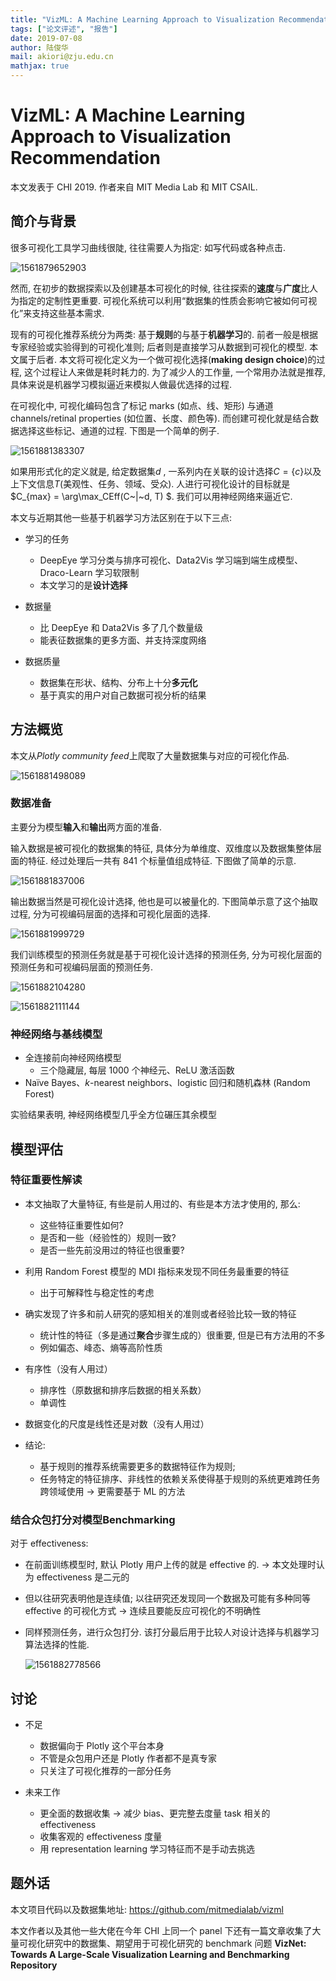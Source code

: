 ```yaml
---
title: "VizML: A Machine Learning Approach to Visualization Recommendation"
tags: ["论文评述", "报告"]
date: 2019-07-08
author: 陆俊华
mail: akiori@zju.edu.cn
mathjax: true
---
```


# VizML: A Machine Learning Approach to Visualization Recommendation

本文发表于 CHI 2019. 作者来自 MIT Media Lab 和 MIT CSAIL.

## 简介与背景

很多可视化工具学习曲线很陡, 往往需要人为指定: 如写代码或各种点击.

![1561879652903](http://www.cad.zju.edu.cn/home/vagblog/images/20190708/1561879652903.png)

然而, 在初步的数据探索以及创建基本可视化的时候, 往往探索的**速度**与**广度**比人为指定的定制性更重要. 可视化系统可以利用“数据集的性质会影响它被如何可视化”来支持这些基本需求.

现有的可视化推荐系统分为两类: 基于**规则**的与基于**机器学习**的. 前者一般是根据专家经验或实验得到的可视化准则; 后者则是直接学习从数据到可视化的模型. 本文属于后者. 本文将可视化定义为一个做可视化选择(**making design choice**)的过程, 这个过程让人来做是耗时耗力的. 为了减少人的工作量, 一个常用办法就是推荐, 具体来说是机器学习模拟逼近来模拟人做最优选择的过程.

在可视化中, 可视化编码包含了标记 marks (如点、线、矩形) 与通道 channels/retinal properties (如位置、长度、颜色等). 而创建可视化就是结合数据选择这些标记、通道的过程. 下图是一个简单的例子.

![1561881383307](http://www.cad.zju.edu.cn/home/vagblog/images/20190708/1561881383307.png)

如果用形式化的定义就是, 给定数据集$d$ , 一系列内在关联的设计选择$C=\{c\}$以及上下文信息$T$(美观性、任务、领域、受众). 人进行可视化设计的目标就是$C_{max} = \arg\max_CEff(C~|~d, T) $. 我们可以用神经网络来逼近它.

本文与近期其他一些基于机器学习方法区别在于以下三点:

-   学习的任务

    -   DeepEye 学习分类与排序可视化、Data2Vis 学习端到端生成模型、Draco-Learn 学习软限制
    -   本文学习的是**设计选择**

-   数据量

    -   比 DeepEye 和 Data2Vis 多了几个数量级
    -   能表征数据集的更多方面、并支持深度网络

-   数据质量
    -   数据集在形状、结构、分布上十分**多元化**
    -   基于真实的用户对自己数据可视分析的结果

## 方法概览

本文从*Plotly community feed*上爬取了大量数据集与对应的可视化作品.

![1561881498089](http://www.cad.zju.edu.cn/home/vagblog/images/20190708/1561881498089.png)

### 数据准备

主要分为模型**输入**和**输出**两方面的准备.

输入数据是被可视化的数据集的特征, 具体分为单维度、双维度以及数据集整体层面的特征. 经过处理后一共有 841 个标量值组成特征. 下图做了简单的示意.

![1561881837006](http://www.cad.zju.edu.cn/home/vagblog/images/20190708/1561881837006.png)

输出数据当然是可视化设计选择, 他也是可以被量化的. 下图简单示意了这个抽取过程, 分为可视编码层面的选择和可视化层面的选择.

![1561881999729](http://www.cad.zju.edu.cn/home/vagblog/images/20190708/1561881999729.png)

我们训练模型的预测任务就是基于可视化设计选择的预测任务, 分为可视化层面的预测任务和可视编码层面的预测任务.

![1561882104280](http://www.cad.zju.edu.cn/home/vagblog/images/20190708/1561882104280.png)

![1561882111144](http://www.cad.zju.edu.cn/home/vagblog/images/20190708/1561882111144.png)

### 神经网络与基线模型

-   全连接前向神经网络模型
    -   三个隐藏层, 每层 1000 个神经元、ReLU 激活函数
-   Naïve Bayes、_k_-nearest neighbors、logistic 回归和随机森林 (Random Forest)

实验结果表明, 神经网络模型几乎全方位碾压其余模型

## 模型评估

### 特征重要性解读

-   本文抽取了大量特征, 有些是前人用过的、有些是本方法才使用的, 那么:

    -   这些特征重要性如何?
    -   是否和一些（经验性的）规则一致?
    -   是否一些先前没用过的特征也很重要?

-   利用 Random Forest 模型的 MDI 指标来发现不同任务最重要的特征

    -   出于可解释性与稳定性的考虑

-   确实发现了许多和前人研究的感知相关的准则或者经验比较一致的特征

    -   统计性的特征（多是通过**聚合**步骤生成的）很重要, 但是已有方法用的不多
    -   例如偏态、峰态、熵等高阶性质

-   有序性（没有人用过）

    -   排序性（原数据和排序后数据的相关系数）
    -   单调性

-   数据变化的尺度是线性还是对数（没有人用过）

-   结论:
    -   基于规则的推荐系统需要更多的数据特征作为规则;
    -   任务特定的特征排序、非线性的依赖关系使得基于规则的系统更难跨任务跨领域使用 → 更需要基于 ML 的方法

### 结合众包打分对模型**Benchmarking**

对于 effectiveness:

-   在前面训练模型时, 默认 Plotly 用户上传的就是 effective 的. → 本文处理时认为 effectiveness 是二元的

-   但以往研究表明他是连续值; 以往研究还发现同一个数据及可能有多种同等 effective 的可视化方式 → 连续且要能反应可视化的不明确性

-   同样预测任务，进行众包打分. 该打分最后用于比较人对设计选择与机器学习算法选择的性能.

    ![1561882778566](http://www.cad.zju.edu.cn/home/vagblog/images/20190708/1561882778566.png)

## 讨论

-   不足

    -   数据偏向于 Plotly 这个平台本身
    -   不管是众包用户还是 Plotly 作者都不是真专家
    -   只关注了可视化推荐的一部分任务

-   未来工作
    -   更全面的数据收集 → 减少 bias、更完整去度量 task 相关的 effectiveness
    -   收集客观的 effectiveness 度量
    -   用 representation learning 学习特征而不是手动去挑选

## 题外话

本文项目代码以及数据集地址: https://github.com/mitmedialab/vizml

本文作者以及其他一些大佬在今年 CHI 上同一个 panel 下还有一篇文章收集了大量可视化研究中的数据集、期望用于可视化研究的 benchmark 问题 **VizNet: Towards A Large-Scale Visualization Learning and Benchmarking Repository**

